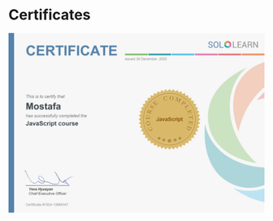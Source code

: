 # Certificates
![Imgur Image](https://github.com/Mostafaabdifar/Certificates/blob/main/cert-1024-13684347.jpg)



